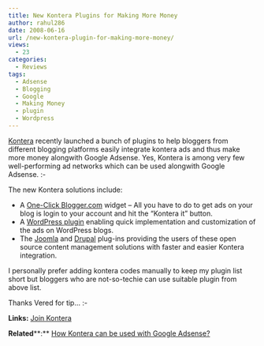 ```yaml
---
title: New Kontera Plugins for Making More Money
author: rahul286
date: 2008-06-16
url: /new-kontera-plugin-for-making-more-money/
views:
  - 23
categories:
  - Reviews
tags:
  - Adsense
  - Blogging
  - Google
  - Making Money
  - plugin
  - Wordpress
---
```

<a href="http://www.kontera.com/ads-for-site/become-a-kontera-publisher?type=1&aff_ID=5568ntera-publisher?type=1&aff_ID=5568" onclick="_gaq.push(['_trackEvent', 'outbound-article', 'http://www.kontera.com/ads-for-site/become-a-kontera-publisher?type=1&aff_ID=5568ntera-publisher?type=1&aff_ID=5568', 'Kontera']);" >Kontera</a> recently launched a bunch of plugins to help bloggers from different blogging platforms easily integrate kontera ads and thus make more money alongwith Google Adsense. Yes, Kontera is among very few well-performing ad networks which can be used alongwith Google Adsense. <img src="http://devilsworkshop.org/wp-includes/images/smilies/simple-smile.png" alt=":-)" class="wp-smiley" style="height: 1em; max-height: 1em;" />

The new Kontera solutions include:

  * A <a href="http://blog.kontera.com/2008/06/10/new-widget-for-blogger-from-kontera/" onclick="_gaq.push(['_trackEvent', 'outbound-article', 'http://blog.kontera.com/2008/06/10/new-widget-for-blogger-from-kontera/', 'One-Click Blogger.com']);" >One-Click Blogger.com</a> widget &#8211; All you have to do to get ads on your blog is login to your account and hit the &#8220;Kontera it&#8221; button.
  * A <a href="http://blog.kontera.com/2008/05/01/kontera-wordpress-plugin-for-bloggers/" onclick="_gaq.push(['_trackEvent', 'outbound-article', 'http://blog.kontera.com/2008/05/01/kontera-wordpress-plugin-for-bloggers/', 'WordPress plugin']);" >WordPress plugin</a> enabling quick implementation and customization of the ads on WordPress blogs.
  * The <a href="http://blog.kontera.com/2008/05/29/joomla-module-for-kontera-ads/" onclick="_gaq.push(['_trackEvent', 'outbound-article', 'http://blog.kontera.com/2008/05/29/joomla-module-for-kontera-ads/', 'Joomla']);" >Joomla</a> and <a href="http://blog.kontera.com/2008/05/26/kontera-drupal-plugin/" onclick="_gaq.push(['_trackEvent', 'outbound-article', 'http://blog.kontera.com/2008/05/26/kontera-drupal-plugin/', 'Drupal']);" >Drupal</a> plug-ins providing the users of these open source content management solutions with faster and easier Kontera integration.

I personally prefer adding kontera codes manually to keep my plugin list short but bloggers who are not-so-techie can use suitable plugin from above list.

Thanks Vered for tip&#8230; <img src="http://devilsworkshop.org/wp-includes/images/smilies/simple-smile.png" alt=":-)" class="wp-smiley" style="height: 1em; max-height: 1em;" />

**Links:** <a href="http://www.kontera.com/ads-for-site/become-a-kontera-publisher?type=1&aff_ID=5568" onclick="_gaq.push(['_trackEvent', 'outbound-article', 'http://www.kontera.com/ads-for-site/become-a-kontera-publisher?type=1&aff_ID=5568', 'Join Kontera']);" >Join Kontera</a>

**Related****:** [How Kontera can be used with Google Adsense?][1]

 [1]: http://devilsworkshop.org/kontera/
